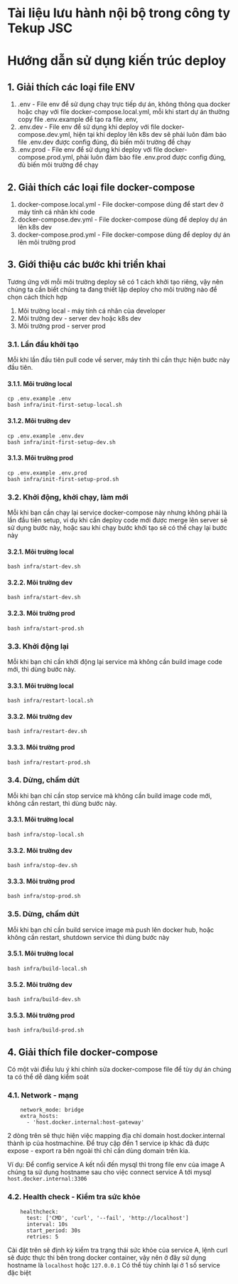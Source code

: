 # Tài liệu lưu hành nội bộ trong công ty Tekup JSC

# Hướng dẫn sử dụng kiến trúc deploy

## 1. Giải thích các loại file ENV

1. .env - File env để sử dụng chạy trực tiếp dự án, không thông qua docker hoặc chạy với file docker-compose.local.yml, mỗi khi start dự án thường copy file .env.example để tạo ra file .env,
2. .env.dev - File env để sử dụng khi deploy với file docker-compose.dev.yml, hiện tại khi deploy lên k8s dev sẽ phải luôn đảm bảo file .env.dev được config đúng, đủ biến môi trường để chạy
3. .env.prod - File env để sử dụng khi deploy với file docker-compose.prod.yml, phải luôn đảm bảo file .env.prod được config đúng, đủ biến môi trường để chạy

## 2. Giải thích các loại file docker-compose

1. docker-compose.local.yml - File docker-compose dùng để start dev ở máy tính cá nhân khi code
2. docker-compose.dev.yml - File docker-compose dùng để deploy dự án lên k8s dev
3. docker-compose.prod.yml - File docker-compose dùng để deploy dự án lên môi trường prod

## 3. Giới thiệu các bước khi triển khai

Tương ứng với mỗi môi trường deploy sẽ có 1 cách khởi tạo riêng, vậy nên chúng ta cần biết chúng ta đang thiết lập deploy cho môi trường nào để chọn cách thích hợp

1. Môi trường local - máy tính cá nhân của developer
2. Môi trường dev - server dev hoặc k8s dev
3. Môi trường prod - server prod

### 3.1. Lần đầu khởi tạo

Mỗi khi lần đầu tiên pull code về server, máy tính thì cần thực hiện bước này đầu tiên.

#### 3.1.1. Môi trường local

```
cp .env.example .env
bash infra/init-first-setup-local.sh
```

#### 3.1.2. Môi trường dev

```
cp .env.example .env.dev
bash infra/init-first-setup-dev.sh
```

#### 3.1.3. Môi trường prod

```
cp .env.example .env.prod
bash infra/init-first-setup-prod.sh
```

### 3.2. Khởi động, khởi chạy, làm mới

Mỗi khi bạn cần chạy lại service docker-compose này nhưng không phải là lần đầu tiên setup, ví dụ khi cần deploy code mới được merge lên server sẽ sử dụng bước này, hoặc sau khi chạy bước khởi tạo sẽ có thể chạy lại bước này

#### 3.2.1. Môi trường local

```
bash infra/start-dev.sh
```

#### 3.2.2. Môi trường dev

```
bash infra/start-dev.sh
```

#### 3.2.3. Môi trường prod

```
bash infra/start-prod.sh
```

### 3.3. Khởi động lại

Mỗi khi bạn chỉ cần khởi động lại service mà không cần build image code mới, thì dùng bước này.

#### 3.3.1. Môi trường local

```
bash infra/restart-local.sh
```

#### 3.3.2. Môi trường dev

```
bash infra/restart-dev.sh
```

#### 3.3.3. Môi trường prod

```
bash infra/restart-prod.sh
```

### 3.4. Dừng, chấm dứt

Mỗi khi bạn chỉ cần stop service mà không cần build image code mới, không cần restart, thì dùng bước này.

#### 3.3.1. Môi trường local

```
bash infra/stop-local.sh
```

#### 3.3.2. Môi trường dev

```
bash infra/stop-dev.sh
```

#### 3.3.3. Môi trường prod

```
bash infra/stop-prod.sh
```

### 3.5. Dừng, chấm dứt

Mỗi khi bạn chỉ cần build service image mà push lên docker hub, hoặc không cần restart, shutdown service thì dùng bước này

#### 3.5.1. Môi trường local

```
bash infra/build-local.sh
```

#### 3.5.2. Môi trường dev

```
bash infra/build-dev.sh
```

#### 3.5.3. Môi trường prod

```
bash infra/build-prod.sh
```

## 4. Giải thích file docker-compose

Có một vài điều lưu ý khi chỉnh sửa docker-compose file để tùy dự án chúng ta có thể dễ dàng kiểm soát

### 4.1. Network - mạng

```
    network_mode: bridge
    extra_hosts:
      - 'host.docker.internal:host-gateway'
```

2 dòng trên sẽ thực hiện việc mapping địa chỉ domain host.docker.internal thành ip của hostmachine. Để truy cập đến 1 service ip khác đã được expose - export ra bên ngoài thì chỉ cần dùng domain trên kia.

Ví dụ: Để config service A kết nối đến mysql thì trong file env của image A chúng ta sử dụng hostname sau cho việc connect service A tới mysql `host.docker.internal:3306`

### 4.2. Health check - Kiểm tra sức khỏe

```
    healthcheck:
      test: ['CMD', 'curl', '--fail', 'http://localhost']
      interval: 10s
      start_period: 30s
      retries: 5
```

Cài đặt trên sẽ định kỳ kiểm tra trạng thái sức khỏe của service A, lệnh curl sẽ được thực thi bên trong docker container, vậy nên ở đây sử dụng hostname là `localhost` hoặc `127.0.0.1` Có thể tùy chỉnh lại ở 1 số service đặc biệt
